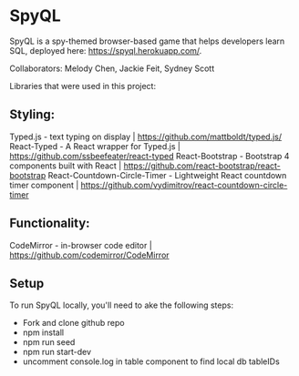 # SpyQL

SpyQL is a spy-themed browser-based game that helps developers learn SQL, deployed here: https://spyql.herokuapp.com/.

Collaborators: Melody Chen, Jackie Feit, Sydney Scott

Libraries that were used in this project:

## Styling:

Typed.js - text typing on display | https://github.com/mattboldt/typed.js/
React-Typed - A React wrapper for Typed.js | https://github.com/ssbeefeater/react-typed
React-Bootstrap - Bootstrap 4 components built with React | https://github.com/react-bootstrap/react-bootstrap
React-Countdown-Circle-Timer - Lightweight React countdown timer component | https://github.com/vydimitrov/react-countdown-circle-timer

## Functionality:

CodeMirror - in-browser code editor | https://github.com/codemirror/CodeMirror

## Setup

To run SpyQL locally, you'll need to ake the following steps:

* Fork and clone github repo
* npm install
* npm run seed
* npm run start-dev
* uncomment console.log in table component to find local db tableIDs
